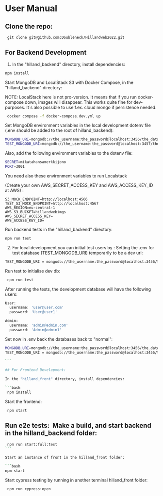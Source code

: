 # User Manual

## Clone the repo: 

```bash
 git clone git@github.com:Doubleneck/Hillandweb2022.git
```

## For Backend Development

1. In the "hilland_backend" directory, install dependencies:

```bash
npm install
```

Start MongoDB and LocalStack S3  with Docker Compose, in the "hilland_backend" directory:

NOTE: LocalStack here is not pro-version. It means that if you run docker-compose down, images will disappear.
This works quite fine for dev-purposes. It´s also possible to use f.ex. cloud mongo if persistence needed.

```bash
 docker compose -f docker-compose.dev.yml up
```

Set MongoDB environment variables in the local development dotenv file (.env should be added to the root of hilland_backend):

```bash
MONGODB_URI=mongodb://the_username:the_password@localhost:3456/the_database
TEST_MONGODB_URI=mongodb://the_username:the_password@localhost:3457/the_test_database
```

Also, add the following environment variables to the dotenv file: 

```bash
SECRET=mikatahansamerkkijono
PORT=3001
```

You need also these environment variables to run Localstack

(Create your own AWS_SECRET_ACCESS_KEY and AWS_ACCESS_KEY_ID at AWS) :  

```bash 
S3_MOCK_ENDPOINT=http://localhost:4566
TEST_S3_MOCK_ENDPOINT=http://localhost:4567
AWS_REGION=eu-central-1
AWS_S3_BUCKET=hillandwebimgs
AWS_SECRET_ACCESS_KEY=
AWS_ACCESS_KEY_ID=

```

Run backend tests in the "hilland_backend" directory:

```bash
npm run test
```


2. For local development you can initial test users by :
Setting the .env for test database (TEST_MONGODB_URI) temporarily to be a dev url: 

```bash
TEST_MONGODB_URI = mongodb://the_username:the_password@localhost:3456/the_database

```

Run test to initialise dev db: 

```bash
 npm run test
```

After running the tests, the development database will have the following users: 

```bash
User: 
  username: 'user@user.com'
  password: 'User@user1'

Admin: 
  username: 'admin@admin.com'
  password: 'Admin@admin1'
```

Set now in .env back the databases back to "normal": 

```bash
MONGODB_URI=mongodb://the_username:the_password@localhost:3456/the_database
TEST_MONGODB_URI = mongodb://the_username:the_password@localhost:3456/the_database

``` 

## For Frontend Development:
 
In the "hilland_front" directory, install dependencies: 	

```bash
 npm install
```

Start the frontend:

```bash
 npm start
```

## Run e2e tests:  Make a build, and start backend in the hilland_backend folder: 

```bash
 npm run start:full:test
```  

Start an instance of front in the hilland_front folder: 

```bash
npm start
```

Start cypress testing by running in another terminal  hilland_front folder:

```bash
 npm run cypress:open
```


